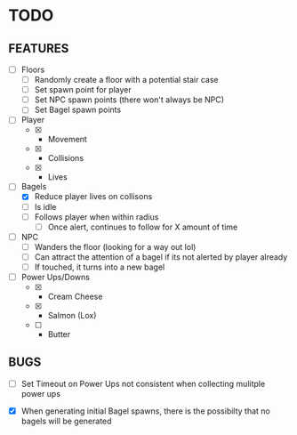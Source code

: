 # TODO

## FEATURES

- [ ] Floors
    - [ ] Randomly create a floor with a potential stair case
    - [ ] Set spawn point for player
    - [ ] Set NPC spawn points (there won't always be NPC)
    - [ ] Set Bagel spawn points

- [ ] Player
    - [x] - Movement
    - [x] - Collisions
    - [x] - Lives

- [ ] Bagels
    - [x] Reduce player lives on collisons
    - [ ] Is idle
    - [ ] Follows player when within radius
        - [ ] Once alert, continues to follow for X amount of time

- [ ] NPC
    - [ ] Wanders the floor (looking for a way out lol)
    - [ ] Can attract the attention of a bagel if its not alerted by player already
    - [ ] If touched, it turns into a new bagel

- [ ] Power Ups/Downs
    - [x] - Cream Cheese
    - [x] - Salmon (Lox)
    - [ ] - Butter

## BUGS

- [ ] Set Timeout on Power Ups not consistent when collecting mulitple power ups
- [x] When generating initial Bagel spawns, there is the possibilty that no bagels will be generated

